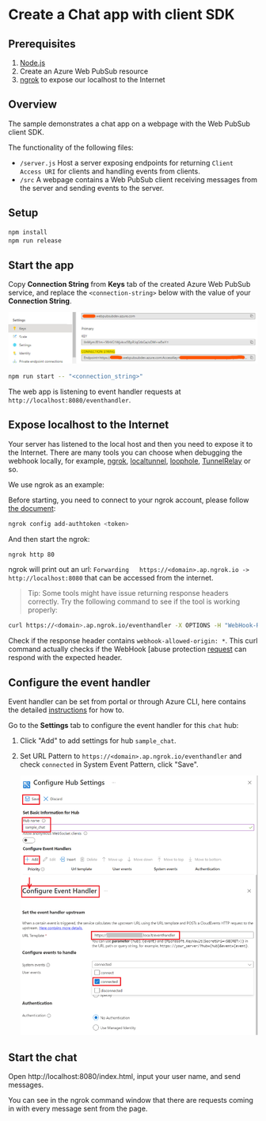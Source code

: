 # Create a Chat app with client SDK

## Prerequisites

1. [Node.js](https://nodejs.org)
2. Create an Azure Web PubSub resource
3. [ngrok](https://ngrok.com/) to expose our localhost to the Internet

## Overview
The sample demonstrates a chat app on a webpage with the Web PubSub client SDK.

The functionality of the following files:

* `/server.js` Host a server exposing endpoints for returning `Client Access URI` for clients and handling events from clients.
* `/src` A webpage contains a Web PubSub client receiving messages from the server and sending events to the server.

## Setup

```bash
npm install
npm run release
```

## Start the app

Copy **Connection String** from **Keys** tab of the created Azure Web PubSub service, and replace the `<connection-string>` below with the value of your **Connection String**.

![Connection String](./../../../../docs/images/portal_conn.png)

```bash
npm run start -- "<connection_string>"
```

The web app is listening to event handler requests at `http://localhost:8080/eventhandler`.

## Expose localhost to the Internet

Your server has listened to the local host and then you need to expose it to the Internet. There are many tools you can choose when debugging the webhook locally, for example, [ngrok](​https://ngrok.com/), [localtunnel](https://github.com/localtunnel/localtunnel), [loophole](https://loophole.cloud/docs/), [TunnelRelay](https://github.com/OfficeDev/microsoft-teams-tunnelrelay) or so.

We use ngrok as an example:

Before starting, you need to connect to your ngrok account, please follow [the document](https://dashboard.ngrok.com/get-started/setup):

```bash
ngrok config add-authtoken <token>
```

And then start the ngrok:

```bash
ngrok http 80
```

ngrok will print out an url: `Forwarding   https://<domain>.ap.ngrok.io -> http://localhost:8080` that can be accessed from the internet.

> Tip:
> Some tools might have issue returning response headers correctly. Try the following command to see if the tool is working properly:

```bash
curl https://<domain>.ap.ngrok.io/eventhandler -X OPTIONS -H "WebHook-Request-Origin: *" -H "ce-awpsversion: 1.0" --ssl-no-revoke -i
```

Check if the response header contains `webhook-allowed-origin: *`. This curl command actually checks if the WebHook [abuse protection [request](https://docs.microsoft.com/azure/azure-web-pubsub/reference-cloud-events#webhook-validation) can respond with the expected header.

## Configure the event handler

Event handler can be set from portal or through Azure CLI, here contains the detailed [instructions](https://docs.microsoft.com/azure/azure-web-pubsub/howto-develop-eventhandler) for how to.

Go to the **Settings** tab to configure the event handler for this `chat` hub:

1. Click "Add" to add settings for hub `sample_chat`.

2. Set URL Pattern to `https://<domain>.ap.ngrok.io/eventhandler` and check `connected` in System Event Pattern, click "Save".

    ![Event Handler](../../../images/portal_event_handler_chat.png)

## Start the chat

Open http://localhost:8080/index.html, input your user name, and send messages.

You can see in the ngrok command window that there are requests coming in with every message sent from the page.
